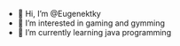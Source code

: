 - 👋 Hi, I’m @Eugenektky
- 👀 I’m interested in gaming and gymming
- 🌱 I’m currently learning java programming

<!---
Eugenektky/Eugenektky is a ✨ special ✨ repository because its `README.md` (this file) appears on your GitHub profile.
You can click the Preview link to take a look at your changes.
--->
